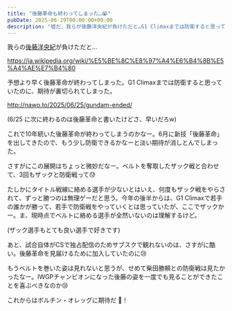 ```yaml
---
title: "後藤革命も終わってしまった…😭"
pubDate: 2025-06-29T00:00:00+09:00
description: "嘘だ、我らが後藤洋央紀が負けただと…G1 Climaxまでは防衛すると思っていたのに、期待が裏切られてしまった。"
---
```


我らの[後藤洋央紀](https://www.njpw.co.jp/profile/689)が負けただと…

https://ja.wikipedia.org/wiki/%E5%BE%8C%E8%97%A4%E6%B4%8B%E5%A4%AE%E7%B4%80

予想より早く後藤革命が終わってしまった。G1 Climaxまでは防衛すると思っていたのに、期待が裏切られてしまった。

http://nawo.to/2025/06/25/gundam-ended/

(6/25 に次に終わるのは後藤革命と書いたけどさ、早いだろw)

これで10年続いた後藤革命が終わってしまうのかなー。6月に新技「後藤革命」を出してきたので、もう少し防衛できるかなーと淡い期待が消しとんでしまった。

さすがにこの展開はちょっと微妙だなー。ベルトを奪取したザック戦と合わせて、3回もザックと防衛戦って😓

たしかにタイトル戦線に絡める選手が少ないとはいえ、何度もザック戦をやらされて、ずっと勝つのは無理ゲーだと思う。今年の後半からは、G1 Climaxで若手の誰かが勝って、若手で防衛戦をやっていくとは思っていたが、ここでザックかー。ま、現時点でベルトに絡める選手が全然いないのは理解するけど。

(ザック選手もとても良い選手で好きです)

あと、試合自体がCSで独占配信のためサブスクで観れないのは、さすがに酷い。後藤革命を見届けるために加入していたのに😢

もうベルトを巻いた姿は見れないと思うが、せめて柴田勝頼との防衛戦は見たかったなー。IWGPチャンピオンになった後藤の姿を一度でも見ることができたことを喜ぶべきなのか😢

これからはボルチン・オレッグに期待だ 🦍！